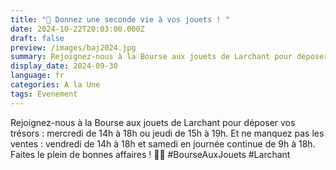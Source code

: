 ```yaml
---
title: "🎉 Donnez une seconde vie à vos jouets ! "
date: 2024-10-22T20:03:00.000Z
draft: false
preview: /images/baj2024.jpg
summary: Rejoignez-nous à la Bourse aux jouets de Larchant pour déposer vos trésors !
display_date: 2024-09-30
language: fr
categories: A la Une
tags: Evenement
---
```

Rejoignez-nous à la Bourse aux jouets de Larchant pour déposer vos trésors : mercredi de 14h à 18h ou jeudi de 15h à 19h.  Et ne manquez pas les ventes : vendredi de 14h à 18h et samedi en journée continue de 9h à 18h. Faites le plein de bonnes affaires ! 🧸✨ #BourseAuxJouets #Larchant
